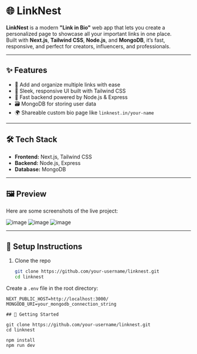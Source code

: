 # 🌐 LinkNest

**LinkNest** is a modern **"Link in Bio"** web app that lets you create a personalized page to showcase all your important links in one place.  
Built with **Next.js**, **Tailwind CSS**, **Node.js**, and **MongoDB**, it’s fast, responsive, and perfect for creators, influencers, and professionals.

---

## ✨ Features

- 🧩 Add and organize multiple links with ease  
- 🎨 Sleek, responsive UI built with Tailwind CSS  
- 🚀 Fast backend powered by Node.js & Express  
- 🗃️ MongoDB for storing user data  
- 🌍 Shareable custom bio page like `linknest.in/your-name`

---

## 🛠️ Tech Stack

- **Frontend:** Next.js, Tailwind CSS  
- **Backend:** Node.js, Express  
- **Database:** MongoDB  

---

## 🖼️ Preview

Here are some screenshots of the live project:


![image](https://github.com/user-attachments/assets/2b09c31d-c615-42a2-b9fa-e6f2ea917506)
![image](https://github.com/user-attachments/assets/fa1aa2ec-3b5f-4a73-ac37-29cfc37575ab)
![image](https://github.com/user-attachments/assets/4b1a0446-768d-46c6-bab6-226ad967b356)


---

## 🔧 Setup Instructions

1. Clone the repo  
   ```bash
   git clone https://github.com/your-username/linknest.git
   cd linknest

  Create a `.env` file in the root directory:

  ```env
  NEXT_PUBLIC_HOST=http://localhost:3000/
  MONGODB_URI=your_mongodb_connection_string

## 🚀 Getting Started

git clone https://github.com/your-username/linknest.git
cd linknest

npm install
npm run dev
